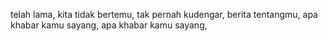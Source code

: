 telah lama,
kita tidak bertemu,
tak pernah kudengar,
berita tentangmu,
apa khabar kamu sayang,
apa khabar kamu sayang,
